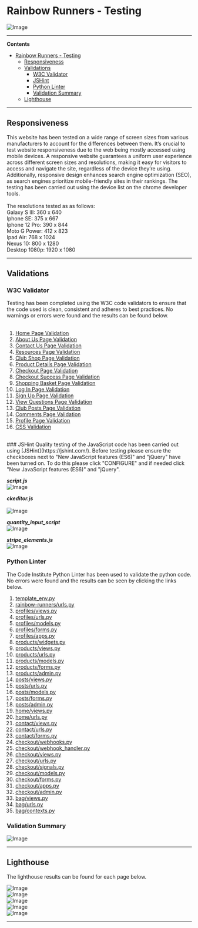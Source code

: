 # Rainbow Runners - Testing
![Image](resources/mockup.png)
***
**Contents**
- [Rainbow Runners - Testing](#rainbow-runners---testing)
  - [Responsiveness](#responsiveness)
  - [Validations](#validations)
    - [W3C Validator](#w3c-validator)
    - [JSHint](#jshint)
    - [Python Linter](#python-linter)
    - [Validation Summary](#validation-summary)
  - [Lighthouse](#lighthouse)
***
## Responsiveness
This website has been tested on a wide range of screen sizes from various manufacturers to account for the differences between them. It’s crucial to test website responsiveness due to the web being mostly accessed using mobile devices. A responsive website guarantees a uniform user experience across different screen sizes and resolutions, making it easy for visitors to access and navigate the site, regardless of the device they’re using. Additionally, responsive design enhances search engine optimization (SEO), as search engines prioritize mobile-friendly sites in their rankings. The testing has been carried out using the device list on the chrome developer tools.
<br>
<br>
The resolutions tested as as follows:<br>
Galaxy S III: 360 x 640<br>
Iphone SE: 375 x 667<br>
Iphone 12 Pro: 390 x 844<br>
Moto G Power: 412 x 823<br>
Ipad Air: 768 x 1024<br>
Nexus 10: 800 x 1280<br>
Desktop 1080p: 1920 x 1080<br>


***
## Validations
### W3C Validator
Testing has been completed using the W3C code validators to ensure that the code used is clean, consistent and adheres to best practices. No warnings or errors were found and the results can be found below.<br>
<br>
1. [Home Page Validation](resources/validations/home-page.PNG)
2. [About Us Page Validation](resources/validations/about-us.PNG)
3. [Contact Us Page Validation](resources/validations/contact-us.PNG)
4. [Resources Page Validation](resources/validations/resources.PNG)
5. [Club Shop Page Validation](resources/validations/club-shop.PNG)
6. [Product Details Page Validation](resources/validations/product-detail.PNG)
7. [Checkout Page Validation](resources/validations/checkout.PNG)
8. [Checkout Success Page Validation](resources/validations/checkout-success.PNG)
9. [Shopping Basket Page Validation](resources/validations/shopping-basket.PNG)
10. [Log In Page Validation](resources/validations/login.PNG)
11. [Sign Up Page Validation](resources/validations/sign-up.PNG)
12. [View Questions Page Validation](resources/validations/view-questions.PNG)
13. [Club Posts Page Validation](resources/validations/club-posts.PNG)
14. [Comments Page Validation](resources/validations/comments.PNG)
15. [Profile Page Validation](resources/validations/profile.PNG)
16. [CSS Validation](resources/validations/css-validation.PNG)
<br>
### JSHint
Quality testing of the JavaScript code has been carried out using [JSHint](https://jshint.com/). Before testing please ensure the checkboxes next to "New JavaScript features (ES6)" and "jQuery" have been turned on. To do this please click "CONFIGURE" and if needed click "New JavaScript features (ES6)" and "jQuery".

**_script.js_**<br>
![Image](resources/validations/scripts.PNG)

**_ckeditor.js_**<br>   
![Image](resources/validations/ckeditor.PNG)

**_quantity_input_script_**<br>
![Image](resources/validations/quantity-input.PNG)                                           

**_stripe_elements.js_**<br>
![Image](Resources/validations/stripe.PNG)

### Python Linter                                                   
The Code Institute Python Linter has been used to validate the python code. No errors were found and the results can be seen by clicking the links below.<br>
1. [template_env.py](resources/validations/python-linter/template_env.PNG)
2. [rainbow-runners/urls.py](resources/validations/python-linter/urls.PNG)
3. [profiles/views.py](resources/validations/python-linter/profiles-views.PNG)
4. [profiles/urls.py](resources/validations/python-linter/profiles-urls.PNG)
5. [profiles/models.py](resources/validations/python-linter/profiles-models.PNG)
6. [profiles/forms.py](resources/validations/python-linter/profiles-forms.PNG)
7. [profiles/apps.py](resources/validations/python-linter/profiles-apps.PNG)
8. [products/widgets.py](resources/validations/python-linter/products-widgets.PNG)
9. [products/views.py](resources/validations/python-linter/products-views.PNG)
10. [products/urls.py](resources/validations/python-linter/products-urls.PNG)
11. [products/models.py](resources/validations/python-linter/products-models.PNG)
12. [products/forms.py](resources/validations/python-linter/products-forms.PNG)
13. [products/admin.py](resources/validations/python-linter/products-admin.PNG)
14. [posts/views.py](resources/validations/python-linter/posts-views.PNG)
15. [posts/urls.py](resources/validations/python-linter/posts-urls.PNG)
16. [posts/models.py](resources/validations/python-linter/posts-models.PNG)
17. [posts/forms.py](resources/validations/python-linter/posts-forms.PNG)
18. [posts/admin.py](resources/validations/python-linter/posts-admin.PNG)
19. [home/views.py](resources/validations/python-linter/home-views.PNG)
20. [home/urls.py](resources/validations/python-linter/home-urls.PNG)
21. [contact/views.py](resources/validations/python-linter/contact-views.PNG)
22. [contact/urls.py](resources/validations/python-linter/contact-urls.PNG)
23. [contact/forms.py](resources/validations/python-linter/contact-forms.PNG)
24. [checkout/webhooks.py](resources/validations/python-linter/checkout-webhooks.PNG)
25. [checkout/webhook_handler.py](resources/validations/python-linter/checkout-webhook-handler.PNG)
26. [checkout/views.py](resources/validations/python-linter/checkout-views.PNG)
27. [checkout/urls.py](resources/validations/python-linter/checkout-urls.PNG)
28. [checkout/signals.py](resources/validations/python-linter/checkout-signals.PNG)
29. [checkout/models.py](resources/validations/python-linter/checkout-models.PNG)
30. [checkout/forms.py](resources/validations/python-linter/checkout-forms.PNG)
31. [checkout/apps.py](resources/validations/python-linter/checkout-apps.PNG)
32. [checkout/admin.py](resources/validations/python-linter/checkout-admin.PNG)
33. [bag/views.py](resources/validations/python-linter/bag-views.PNG)
34. [bag/urls.py](resources/validations/python-linter/bag-urls.PNG)
35. [bag/contexts.py](resources/validations/python-linter/bag-contexts.PNG)              
### Validation Summary
![Image](resources/validations/validation-summary.PNG)
***
## Lighthouse                                             
The lighthouse results can be found for each page below.                        

![Image](resources/lighthouse/lighthouse-test-one.PNG)                   
![Image](resources/lighthouse/lighthouse-test-two.PNG)                         
![Image](resources/lighthouse/lighthouse-test-three.PNG)                         
![Image](resources/lighthouse/lighthouse-test-four.PNG)                          
![Image](resources/lighthouse/lighthouse-test-five.PNG)                           
***


